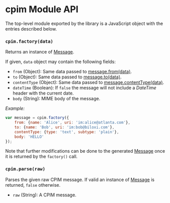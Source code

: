 # cpim Module API

The top-level module exported by the library is a JavaScript object with the entries described below.


### `cpim.factory(data)`

Returns an instance of [Message](Message.md).

If given, `data` object may contain the following fields:

* `from` (Object): Same data passed to [message.from(data)](Message.md#messagefromdata).
* `to` (Object): Same data passed to [message.to(data)](Message.md#messagetodata).
* `contentType` (Object): Same data passed to [message.contentType(data)](Message.md#messagecontenttypedata).
* `dateTime` (Boolean): If `false` the message will not include a *DateTime* header with the current date.
* `body` (String): MIME body of the message.

*Example:*

```javascript
var message = cpim.factory({
    from: {name: 'Alice', uri: 'im:alice@atlanta.com'},
    to: {name: 'Bob', uri: 'im:bob@biloxi.com'},
    contentType: {type: 'text', subtype: 'plain'},
    body: 'HELLO'
});
```

Note that further modifications can be done to the generated [Message](Message.md) once it is returned by the `factory()` call.


### `cpim.parse(raw)`

Parses the given raw CPIM message. If valid an instance of [Message](Message.md) is returned, `false` otherwise.

* `raw` (String): A CPIM message.
